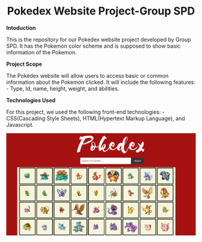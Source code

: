 <h1 align="center">Pokedex Website Project-Group SPD</h1>
<p><strong>Intoduction</strong></p>
<p align ="left">
This is the repository for our Pokedex website project developed by Group SPD. It has the Pokemon color scheme and is supposed to show basic information of the Pokemon.
</p>
<p><strong>Project Scope</strong></p>
<p align = "left">
The Pokédex website will allow users to access basic or common information about the Pokemon clicked. It will include the following features: - Type, Id, name, height, weight, and abilities.
</p>
<p><strong>Technologies Used</strong></p>
<p align = "left">
For this project, we used the following front-end technologies: - CSS(Cascading Style Sheets), HTML(Hypertext Markup Language), and Javascript.
</p>
<p align="center">
<img src="/image..png"/>
<img scr="/image.2"/>
</p>
